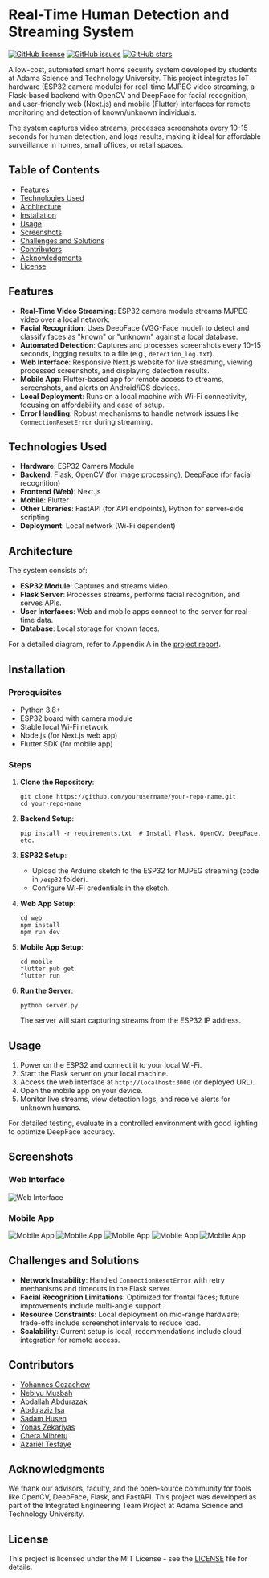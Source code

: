 # Real-Time Human Detection and Streaming System

[![GitHub license](https://img.shields.io/badge/license-MIT-blue.svg)](https://github.com/yourusername/your-repo-name/blob/main/LICENSE)
[![GitHub issues](https://img.shields.io/github/issues/yourusername/your-repo-name.svg)](https://github.com/yourusername/your-repo-name/issues)
[![GitHub stars](https://img.shields.io/github/stars/yourusername/your-repo-name.svg)](https://github.com/yourusername/your-repo-name/stargazers)

A low-cost, automated smart home security system developed by students at Adama Science and Technology University. This project integrates IoT hardware (ESP32 camera module) for real-time MJPEG video streaming, a Flask-based backend with OpenCV and DeepFace for facial recognition, and user-friendly web (Next.js) and mobile (Flutter) interfaces for remote monitoring and detection of known/unknown individuals.

The system captures video streams, processes screenshots every 10-15 seconds for human detection, and logs results, making it ideal for affordable surveillance in homes, small offices, or retail spaces.

## Table of Contents

- [Features](#features)
- [Technologies Used](#technologies-used)
- [Architecture](#architecture)
- [Installation](#installation)
- [Usage](#usage)
- [Screenshots](#screenshots)
- [Challenges and Solutions](#challenges-and-solutions)
- [Contributors](#contributors)
- [Acknowledgments](#acknowledgments)
- [License](#license)

## Features

- **Real-Time Video Streaming**: ESP32 camera module streams MJPEG video over a local network.
- **Facial Recognition**: Uses DeepFace (VGG-Face model) to detect and classify faces as "known" or "unknown" against a local database.
- **Automated Detection**: Captures and processes screenshots every 10-15 seconds, logging results to a file (e.g., `detection_log.txt`).
- **Web Interface**: Responsive Next.js website for live streaming, viewing processed screenshots, and displaying detection results.
- **Mobile App**: Flutter-based app for remote access to streams, screenshots, and alerts on Android/iOS devices.
- **Local Deployment**: Runs on a local machine with Wi-Fi connectivity, focusing on affordability and ease of setup.
- **Error Handling**: Robust mechanisms to handle network issues like `ConnectionResetError` during streaming.

## Technologies Used

- **Hardware**: ESP32 Camera Module
- **Backend**: Flask, OpenCV (for image processing), DeepFace (for facial recognition)
- **Frontend (Web)**: Next.js
- **Mobile**: Flutter
- **Other Libraries**: FastAPI (for API endpoints), Python for server-side scripting
- **Deployment**: Local network (Wi-Fi dependent)

## Architecture

The system consists of:
- **ESP32 Module**: Captures and streams video.
- **Flask Server**: Processes streams, performs facial recognition, and serves APIs.
- **User Interfaces**: Web and mobile apps connect to the server for real-time data.
- **Database**: Local storage for known faces.

For a detailed diagram, refer to Appendix A in the [project report](link-to-report.pdf).

## Installation

### Prerequisites
- Python 3.8+
- ESP32 board with camera module
- Stable local Wi-Fi network
- Node.js (for Next.js web app)
- Flutter SDK (for mobile app)

### Steps
1. **Clone the Repository**:
   ```
   git clone https://github.com/yourusername/your-repo-name.git
   cd your-repo-name
   ```

2. **Backend Setup**:
   ```
   pip install -r requirements.txt  # Install Flask, OpenCV, DeepFace, etc.
   ```

3. **ESP32 Setup**:
   - Upload the Arduino sketch to the ESP32 for MJPEG streaming (code in `/esp32` folder).
   - Configure Wi-Fi credentials in the sketch.

4. **Web App Setup**:
   ```
   cd web
   npm install
   npm run dev
   ```

5. **Mobile App Setup**:
   ```
   cd mobile
   flutter pub get
   flutter run
   ```

6. **Run the Server**:
   ```
   python server.py
   ```
   The server will start capturing streams from the ESP32 IP address.

## Usage

1. Power on the ESP32 and connect it to your local Wi-Fi.
2. Start the Flask server on your local machine.
3. Access the web interface at `http://localhost:3000` (or deployed URL).
4. Open the mobile app on your device.
5. Monitor live streams, view detection logs, and receive alerts for unknown humans.

For detailed testing, evaluate in a controlled environment with good lighting to optimize DeepFace accuracy.

## Screenshots

### Web Interface
![Web Interface](path/to/web-image.png) <!-- Placeholder for web image -->

### Mobile App
![Mobile App](mobile/demo/1.jpg)
![Mobile App](mobile/demo/2.jpg) 
![Mobile App](mobile/demo/3.jpg)
![Mobile App](mobile/demo/4.jpg)
![Mobile App](mobile/demo/5.jpg)

## Challenges and Solutions

- **Network Instability**: Handled `ConnectionResetError` with retry mechanisms and timeouts in the Flask server.
- **Facial Recognition Limitations**: Optimized for frontal faces; future improvements include multi-angle support.
- **Resource Constraints**: Local deployment on mid-range hardware; trade-offs include screenshot intervals to reduce load.
- **Scalability**: Current setup is local; recommendations include cloud integration for remote access.

## Contributors

- [Yohannes Gezachew](mailto:yohannes.gezachew@a2sv.org)
- [Nebiyu Musbah](mailto:nebiyu.musbah@a2sv.org)
- [Abdallah Abdurazak](mailto:abdallahab4595@gmail.com)
- [Abdulaziz Isa](mailto:abdulaziz.isa@a2sv.org)
- [Sadam Husen](mailto:sadam.husen@a2sv.org)
- [Yonas Zekariyas](mailto:yohanzack9@gmail.com)
- [Chera Mihretu](mailto:Chera.Mihretu@a2sv.org)
- [Azariel Tesfaye](mailto:azarieltesfaye2021@gmail.com)


## Acknowledgments

We thank our advisors, faculty, and the open-source community for tools like OpenCV, DeepFace, Flask, and FastAPI. This project was developed as part of the Integrated Engineering Team Project at Adama Science and Technology University.

## License

This project is licensed under the MIT License - see the [LICENSE](LICENSE) file for details.